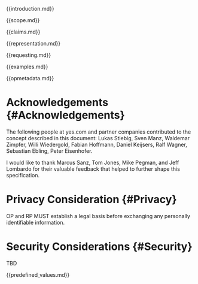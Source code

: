 
{{introduction.md}}

{{scope.md}}

{{claims.md}}

{{representation.md}}

{{requesting.md}}

{{examples.md}}

{{opmetadata.md}}

# Acknowledgements {#Acknowledgements}
      
The following people at yes.com and partner companies contributed to the concept described in this document: Lukas Stiebig, Sven Manz, Waldemar Zimpfer, Willi Wiedergold, Fabian Hoffmann, Daniel Keijsers, Ralf Wagner, Sebastian Ebling, Peter Eisenhofer.
      
I would like to thank Marcus Sanz, Tom Jones, Mike Pegman, and Jeff Lombardo for their valuable feedback that helped to further shape this specification. 

# Privacy Consideration {#Privacy}
OP and RP MUST establish a legal basis before exchanging any personally identifiable information.

# Security Considerations {#Security}
      
TBD

{{predefined_values.md}}

